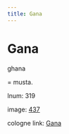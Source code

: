 ```yaml
---
title: Gana
---
```


# Gana

ghana  <div n="P" />= musta.

lnum: 319

image: [437](https://www.sanskrit-lexicon.uni-koeln.de/scans/csl-apidev/servepdf.php?dict=snp&page=437)

cologne link: [Gana](https://sanskrit-lexicon.uni-koeln.de/scans/csl-apidev/getword.php?dict=snp&key=Gana)

